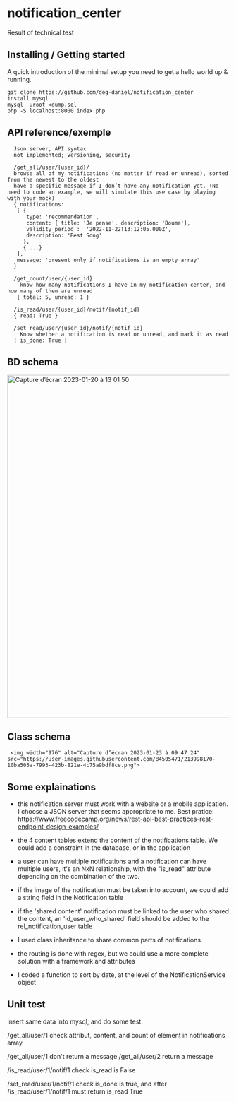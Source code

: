 # notification_center
Result of technical test

## Installing / Getting started

A quick introduction of the minimal setup you need to get a hello world up &
running.

```shell
git clone https://github.com/deg-daniel/notification_center
install mysql
mysql -uroot <dump.sql
php -S localhost:8000 index.php
```
## API reference/exemple
```
  Json server, API syntax
  not implemented; versioning, security
  
  /get_all/user/{user_id}/
  browse all of my notifications (no matter if read or unread), sorted from the newest to the oldest
  have a specific message if I don’t have any notification yet. (No need to code an example, we will simulate this use case by playing with your mock)
  { notifications:
   [ {
      type: 'recommendation',
      content: { title: 'Je pense', description: 'Douma'},
      validity_period :  '2022-11-22T13:12:05.000Z',
      description: 'Best Song'
     },
     { ...}
   ],
   message: 'present only if notifications is an empty array'
  }
 
  /get_count/user/{user_id}
 	know how many notifications I have in my notification center, and how many of them are unread
   { total: 5, unread: 1 }
 
  /is_read/user/{user_id}/notif/{notif_id}
  { read: True }
 
  /set_read/user/{user_id}/notif/{notif_id}
 	Know whether a notification is read or unread, and mark it as read
  { is_done: True }
```

## BD schema

<img width="777" alt="Capture d’écran 2023-01-20 à 13 01 50" src="https://user-images.githubusercontent.com/84505471/213690623-fb1ac7e2-3b68-47c3-9374-b6c9561a5c00.png">

## Class schema

     <img width="976" alt="Capture d’écran 2023-01-23 à 09 47 24" src="https://user-images.githubusercontent.com/84505471/213998170-10ba505a-7993-423b-821e-4c75a9bdf8ce.png">

## Some explainations
 * this notification server must work with a website or a mobile application. I choose a JSON server that seems appropriate to me. Best pratice: https://www.freecodecamp.org/news/rest-api-best-practices-rest-endpoint-design-examples/
 
 
 * the 4 content tables extend the content of the notifications table. We could add a constraint in the database, or in the application
 * a user can have multiple notifications and a notification can have multiple users, it's an NxN relationship, with the "is_read" attribute depending on the combination of the two.
 * if the image of the notification must be taken into account, we could add a string field in the Notification table
 * if the 'shared content' notification must be linked to the user who shared the content, an 'id_user_who_shared' field should be added to the rel_notification_user table
 
 
 * I used class inheritance to share common parts of notifications
 * the routing is done with regex, but we could use a more complete solution with a framework and attributes
 * I coded a function to sort by date, at the level of the NotificationService object

## Unit test

 insert same data into mysql, and do some test:
  
 /get_all/user/1 check attribut, content, and count of element in notifications array
 
 /get_all/user/1 don't return a message
 /get_all/user/2 return a message
 
 /is_read/user/1/notif/1 check is_read is False
  
 /set_read/user/1/notif/1 check is_done is true, and after /is_read/user/1/notif/1  must return is_read True
  
